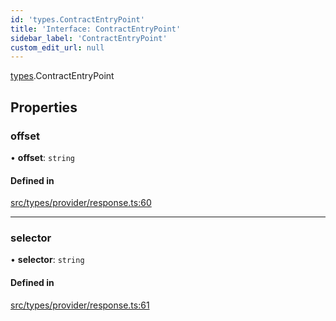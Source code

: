 ```yaml
---
id: 'types.ContractEntryPoint'
title: 'Interface: ContractEntryPoint'
sidebar_label: 'ContractEntryPoint'
custom_edit_url: null
---
```


[types](../namespaces/types.md).ContractEntryPoint

## Properties

### offset

• **offset**: `string`

#### Defined in

[src/types/provider/response.ts:60](https://github.com/starknet-io/starknet.js/blob/v5.14.1/src/types/provider/response.ts#L60)

---

### selector

• **selector**: `string`

#### Defined in

[src/types/provider/response.ts:61](https://github.com/starknet-io/starknet.js/blob/v5.14.1/src/types/provider/response.ts#L61)
